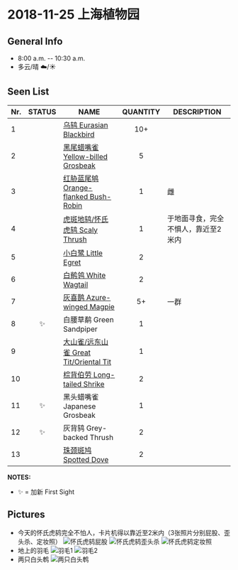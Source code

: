 # 2018-11-25 上海植物园

## General Info
*  8:00 a.m. -- 10:30 a.m.
*  多云/晴    :cloud:/:sunny:

## Seen List
Nr.|STATUS | NAME                                   | QUANTITY| DESCRIPTION                    |
|--| :--:  |----------------------------------------| :-----: |--------------------------------|
|1||[乌鸫 Eurasian Blackbird](https://github.com/simonace/My-Birding-Log/blob/master/have-seen-list.md#%E4%B9%8C%E9%B8%AB-eurasian-blackbird)| 10+ ||
|2||[黑尾蜡嘴雀 Yellow-billed Grosbeak](https://github.com/simonace/My-Birding-Log/blob/master/have-seen-list.md#%E9%BB%91%E5%B0%BE%E8%9C%A1%E5%98%B4%E9%9B%80-yellow-billed-grosbeak) | 5 |      |
|3||[红胁蓝尾鸲 Orange-flanked Bush-Robin](https://github.com/simonace/My-Birding-Log/blob/master/have-seen-list.md#%E7%BA%A2%E8%83%81%E8%93%9D%E5%B0%BE%E9%B8%B2-orange-flanked-bush-robin)|1|雌|
|4||[虎斑地鸫/怀氏虎鸫 Scaly Thrush](https://github.com/simonace/My-Birding-Log/blob/master/have-seen-list.md#%E8%99%8E%E6%96%91%E5%9C%B0%E9%B8%AB%E6%80%80%E6%B0%8F%E8%99%8E%E9%B8%AB-scaly-thrushwhites-thrush) | 1 |于地面寻食，完全不惧人，靠近至2米内|
|5||[小白鹭 Little Egret](https://github.com/simonace/My-Birding-Log/blob/master/have-seen-list.md#%E5%B0%8F%E7%99%BD%E9%B9%AD-little-egret)| 2 | |
|6||[白鹡鸰 White Wagtail](https://github.com/simonace/My-Birding-Log/blob/master/have-seen-list.md#%E7%99%BD%E9%B9%A1%E9%B8%B0-white-wagtail) |2 |    |
|7||[灰喜鹊 Azure-winged Magpie](https://github.com/simonace/My-Birding-Log/blob/master/have-seen-list.md#%E7%81%B0%E5%96%9C%E9%B9%8A-azure-winged-magpie) | 5+ |一群|
|8|:sparkles:|白腰草鹬 Green Sandpiper| 1 |   |
|9||[大山雀/远东山雀 Great Tit/Oriental Tit](https://github.com/simonace/My-Birding-Log/blob/master/have-seen-list.md#%E5%A4%A7%E5%B1%B1%E9%9B%80%E8%BF%9C%E4%B8%9C%E5%B1%B1%E9%9B%80-great-titoriental-tit)| 1||
|10||[棕背伯劳 Long-tailed Shrike](https://github.com/simonace/My-Birding-Log/blob/master/have-seen-list.md#%E6%A3%95%E8%83%8C%E4%BC%AF%E5%8A%B3-long-tailed-shrike)|2 | |
|11|:sparkles:|黑头蜡嘴雀 Japanese Grosbeak| 1 |   |
|12|:sparkles:|灰背鸫 Grey-backed Thrush| 2 |   |
|13||[珠颈斑鸠 Spotted Dove](https://github.com/simonace/My-Birding-Log/blob/master/have-seen-list.md#%E7%8F%A0%E9%A2%88%E6%96%91%E9%B8%A0-spotted-dove)|2|  |

**NOTES:**
- :sparkles: = 加新 First Sight

## Pictures

- 今天的怀氏虎鸫完全不怕人，卡片机得以靠近至2米内（3张照片分别屁股、歪头杀、定妆照）
![怀氏虎鸫屁股](https://github.com/simonace/My-Birding-Log/blob/master/pics/20190120_%E6%80%80%E6%B0%8F%E8%99%8E%E9%B8%AB_1_%E8%83%8C.JPG?raw=true "怀氏虎鸫屁股")
![怀氏虎鸫歪头杀](https://github.com/simonace/My-Birding-Log/blob/master/pics/20190120_%E6%80%80%E6%B0%8F%E8%99%8E%E9%B8%AB_2_%E6%AD%AA%E5%A4%B4%E6%9D%80.JPG?raw=true "怀氏虎鸫歪头杀")
![怀氏虎鸫定妆照](https://github.com/simonace/My-Birding-Log/blob/master/pics/20190120_%E6%80%80%E6%B0%8F%E8%99%8E%E9%B8%AB_3_%E5%AE%9A%E5%A6%86%E7%85%A7.JPG?raw=true "怀氏虎鸫定妆照")
- 地上的羽毛
![羽毛1](https://github.com/simonace/My-Birding-Log/blob/master/pics/20190120_%E7%BE%BD%E6%AF%9B_1.JPG?raw=true "羽毛1")
![羽毛2](https://github.com/simonace/My-Birding-Log/blob/master/pics/20190120_%E7%BE%BD%E6%AF%9B_2.JPG?raw=true "羽毛2")
- 两只白头鹎
![两只白头鹎](https://github.com/simonace/My-Birding-Log/blob/master/pics/20190120_%E4%B8%A4%E5%8F%AA%E7%99%BD%E5%A4%B4%E9%B9%8E.JPG?raw=true "两只白头鹎")
